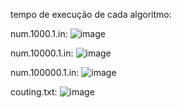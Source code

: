 tempo de execução de cada algoritmo:

num.1000.1.in:
![image](https://github.com/Galill/Algoritmos-De-Ordenacao/assets/80278976/9829868a-efc5-4ae0-a5d0-329fef571178)

num.10000.1.in:
![image](https://github.com/Galill/Algoritmos-De-Ordenacao/assets/80278976/c940c8b5-2c0f-4d4d-acf3-29b6b87c05d3)

num.100000.1.in:
![image](https://github.com/Galill/Algoritmos-De-Ordenacao/assets/80278976/6c45d5f1-fb0d-409d-b1e1-5685483688cb)

couting.txt:
![image](https://github.com/Galill/Algoritmos-De-Ordenacao/assets/80278976/b346c57b-9fa7-484a-9c5b-93d62a766235)
